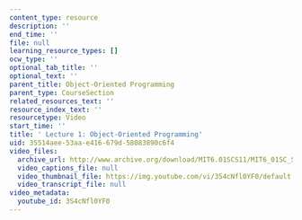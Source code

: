 ```yaml
---
content_type: resource
description: ''
end_time: ''
file: null
learning_resource_types: []
ocw_type: ''
optional_tab_title: ''
optional_text: ''
parent_title: Object-Oriented Programming
parent_type: CourseSection
related_resources_text: ''
resource_index_text: ''
resourcetype: Video
start_time: ''
title: ' Lecture 1: Object-Oriented Programming'
uid: 35514aee-53aa-e416-679d-58083890c6f4
video_files:
  archive_url: http://www.archive.org/download/MIT6.01SCS11/MIT6_01SC_S11_lec01_300k.mp4
  video_captions_file: null
  video_thumbnail_file: https://img.youtube.com/vi/3S4cNfl0YF0/default.jpg
  video_transcript_file: null
video_metadata:
  youtube_id: 3S4cNfl0YF0
---
```

